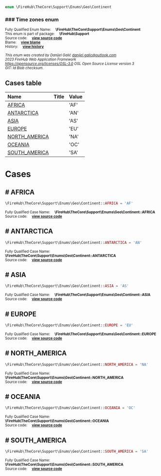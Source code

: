 
```php
enum \FireHub\TheCore\Support\Enums\Geo\Continent
```

### ### Time zones enum
<sub>Fully Qualified Enum Name:  **\FireHub\TheCore\Support\Enums\Geo\Continent**</sub><br>
<sub>This enum is part of package:  **\FireHub\Support**</sub><br>
<sub>Source code:  **[view source code](https://github.com/The-FireHub-Project/TheCore/blob/v1.0/src/support/enums/geo/firehub.Continent.php#L23)**</sub><br>
<sub>Blame:  **[view blame](https://github.com/The-FireHub-Project/TheCore/blame/v1.0/src/support/enums/geo/firehub.Continent.php)**</sub><br>
<sub>History:  **[view history](https://github.com/The-FireHub-Project/TheCore/commits/v1.0/src/support/enums/geo/firehub.Continent.php)**</sub><br>

<sub>_This enum was created by Danijel Galić <danijel.galic@outlook.com>_</sub><br>
<sub>_2023 FireHub Web Application Framework_</sub><br>
<sub>_<https://opensource.org/licenses/OSL-3.0> OSL Open Source License version 3_</sub><br>
<sub>_GIT: $Id$ Blob checksum._</sub><br>



## Cases table

| Name  | Title | Value |
| :---  | :---  | :---  |
|<a href="#africa">AFRICA</a>||&#039;AF&#039;|
|<a href="#antarctica">ANTARCTICA</a>||&#039;AN&#039;|
|<a href="#asia">ASIA</a>||&#039;AS&#039;|
|<a href="#europe">EUROPE</a>||&#039;EU&#039;|
|<a href="#north_america">NORTH_AMERICA</a>||&#039;NA&#039;|
|<a href="#oceania">OCEANIA</a>||&#039;OC&#039;|
|<a href="#south_america">SOUTH_AMERICA</a>||&#039;SA&#039;|


# Cases


<h2><a name="africa"># AFRICA</a></h2>

```php
\FireHub\TheCore\Support\Enums\Geo\Continent::AFRICA = 'AF'
```

<sub>Fully Qualified Case Name:  **\FireHub\TheCore\Support\Enums\Geo\Continent::AFRICA**</sub><br>
<sub>Source code:  **[view source code](https://github.com/The-FireHub-Project/TheCore/blob/v1.0/src/support/enums/geo/firehub.Continent.php#L25)**</sub><br>


<h2><a name="antarctica"># ANTARCTICA</a></h2>

```php
\FireHub\TheCore\Support\Enums\Geo\Continent::ANTARCTICA = 'AN'
```

<sub>Fully Qualified Case Name:  **\FireHub\TheCore\Support\Enums\Geo\Continent::ANTARCTICA**</sub><br>
<sub>Source code:  **[view source code](https://github.com/The-FireHub-Project/TheCore/blob/v1.0/src/support/enums/geo/firehub.Continent.php#L26)**</sub><br>


<h2><a name="asia"># ASIA</a></h2>

```php
\FireHub\TheCore\Support\Enums\Geo\Continent::ASIA = 'AS'
```

<sub>Fully Qualified Case Name:  **\FireHub\TheCore\Support\Enums\Geo\Continent::ASIA**</sub><br>
<sub>Source code:  **[view source code](https://github.com/The-FireHub-Project/TheCore/blob/v1.0/src/support/enums/geo/firehub.Continent.php#L27)**</sub><br>


<h2><a name="europe"># EUROPE</a></h2>

```php
\FireHub\TheCore\Support\Enums\Geo\Continent::EUROPE = 'EU'
```

<sub>Fully Qualified Case Name:  **\FireHub\TheCore\Support\Enums\Geo\Continent::EUROPE**</sub><br>
<sub>Source code:  **[view source code](https://github.com/The-FireHub-Project/TheCore/blob/v1.0/src/support/enums/geo/firehub.Continent.php#L28)**</sub><br>


<h2><a name="north_america"># NORTH_AMERICA</a></h2>

```php
\FireHub\TheCore\Support\Enums\Geo\Continent::NORTH_AMERICA = 'NA'
```

<sub>Fully Qualified Case Name:  **\FireHub\TheCore\Support\Enums\Geo\Continent::NORTH_AMERICA**</sub><br>
<sub>Source code:  **[view source code](https://github.com/The-FireHub-Project/TheCore/blob/v1.0/src/support/enums/geo/firehub.Continent.php#L29)**</sub><br>


<h2><a name="oceania"># OCEANIA</a></h2>

```php
\FireHub\TheCore\Support\Enums\Geo\Continent::OCEANIA = 'OC'
```

<sub>Fully Qualified Case Name:  **\FireHub\TheCore\Support\Enums\Geo\Continent::OCEANIA**</sub><br>
<sub>Source code:  **[view source code](https://github.com/The-FireHub-Project/TheCore/blob/v1.0/src/support/enums/geo/firehub.Continent.php#L30)**</sub><br>


<h2><a name="south_america"># SOUTH_AMERICA</a></h2>

```php
\FireHub\TheCore\Support\Enums\Geo\Continent::SOUTH_AMERICA = 'SA'
```

<sub>Fully Qualified Case Name:  **\FireHub\TheCore\Support\Enums\Geo\Continent::SOUTH_AMERICA**</sub><br>
<sub>Source code:  **[view source code](https://github.com/The-FireHub-Project/TheCore/blob/v1.0/src/support/enums/geo/firehub.Continent.php#L31)**</sub><br>


